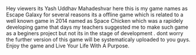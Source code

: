 Hey viewers its Yash Uddhav Mahadeshvar here this is my game names as Escape Galaxy for several reasons its a offline game which is related to a well known game in 2014 named as Space Chicken which was a rapidely developing game that days my teachers suggested me to make such game as a beginers project but not its in the stage of development . dont worry the further version of this game will be systematicaly uploaded to you guys. Enjoy the game and Live Your Life With A Purpose.
